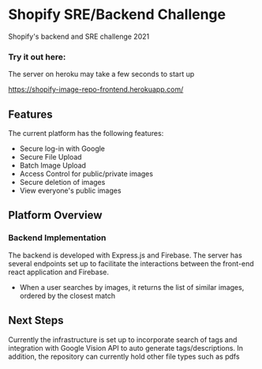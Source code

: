 # Shopify SRE/Backend Challenge
Shopify's backend and SRE challenge 2021


### Try it out here: 
The server on heroku may take a few seconds to start up

https://shopify-image-repo-frontend.herokuapp.com/

## Features

The current platform has the following features:
- Secure log-in with Google
- Secure File Upload
- Batch Image Upload
- Access Control for public/private images 
- Secure deletion of images
- View everyone's public images


## Platform Overview

### Backend Implementation
The backend is developed with Express.js and Firebase. The server has several endpoints set up to facilitate the interactions between the front-end react application and Firebase.


- When a user searches by images, it returns the list of similar images, ordered by the closest match

## Next Steps
Currently the infrastructure is set up to incorporate search of tags and integration with Google Vision API to auto generate tags/descriptions. In addition, the repository can currently hold other file types such as pdfs


